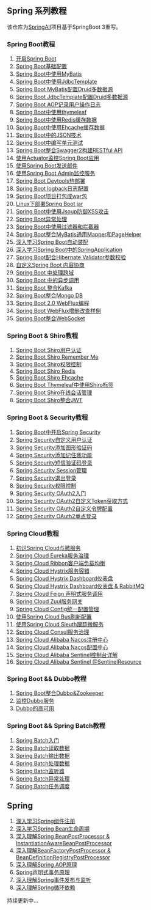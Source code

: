 ## Spring 系列教程
该仓库为[SpringAll](https://github.com/wuyouzhuguli/SpringAll)项目基于SpringBoot 3重写。

### Spring Boot教程 
1. [开启Spring Boot](01.Start-Spring-Boot/readme.md)
2. [Spring Boot基础配置](02.Spring-Boot-Config/readme.md)
3. [Spring Boot中使用MyBatis](03.Spring-Boot-Config/readme.md)
4. [Spring Boot中使用JdbcTemplate](04.Spring-Boot-JdbcTemplate/readme.md)
5. [Spring Boot MyBatis配置Druid多数据源](05.Spring-Boot-MyBatis-MultiDataSource/readme.md)
6. [Spring Boot JdbcTemplate配置Druid多数据源](06.Spring-Boot-JdbcTemplate-MultiDataSource/readme.md)
7. [Spring Boot AOP记录用户操作日志](../07.Spring-Boot-AOP-Log/readme.md)
8. [Spring Boot中使用thymeleaf]()
9. [Spring Boot中使用Redis缓存数据]()
10. [Spring Boot中使用Ehcache缓存数据]()
11. [Spring Boot中的JSON技术]()
12. [Spring Boot中编写单元测试]()
13. [Spring Boot整合Swagger2构建RESTful API]()
14. [使用Actuator监控Spring Boot应用]()
15. [使用Spring Boot发送邮件]()
16. [使用Spring Boot Admin监控服务]()
17. [Spring Boot Devtools热部署]()
18. [Spring Boot logback日志配置]()
19. [Spring Boot项目打包成war包]()
20. [Linux下部署Spring Boot jar]()
21. [Spring Boot中使用Jsoup防御XSS攻击]()
22. [Spring Boot异常处理]()
23. [Spring Boot中使用过滤器和拦截器]()
24. [Spring Boot整合MyBatis通用Mapper和PageHelper]()
26. [深入学习Spring Boot自动装配]()
27. [深入学习Spring Boot中的SpringApplication]()
28. [Spring Boot配合Hibernate Validator参数校验]()
29. [自定义Spring Boot 内容协商]()
30. [Spring Boot 中处理跨域]()
31. [Spring Boot 中的异步调用]()
32. [Spring Boot 整合Kafka]()
33. [Spring Boot整合Mongo DB]()
34. [Spring Boot 2.0 WebFlux编程]()
35. [Spring Boot WebFlux增删改查样例]()
36. [Spring Boot整合WebSocket]()

### Spring Boot & Shiro教程
1. [Spring Boot Shiro用户认证]()
2. [Spring Boot Shiro Remember Me]()
3. [Spring Boot Shiro权限控制]()
4. [Spring Boot Shiro Redis]()
5. [Spring Boot Shiro Ehcache]()
6. [Spring Boot Thymeleaf中使用Shiro标签]()
7. [Spring Boot Shiro在线会话管理]()
8. [Spring Boot Shiro整合JWT]()

### Spring Boot & Security教程
1. [Spring Boot中开启Spring Security]()
2. [Spring Security自定义用户认证]()
3. [Spring Security添加图形验证码]()
4. [Spring Security添加记住我功能]()
5. [Spring Security短信验证码登录]()
6. [Spring Security Session管理]()
7. [Spring Security退出登录]()
8. [Spring Security权限控制]()
9. [Spring Security OAuth2入门]()
10. [Spring Security OAuth2自定义Token获取方式]()
11. [Spring Security OAuth2自定义令牌配置]()
12. [Spring Security OAuth2单点登录]()

### Spring Cloud教程
1. [初识Spring Cloud与微服务]()
2. [Spring Cloud Eureka服务治理]()
3. [Spring Cloud Ribbon客户端负载均衡]()
4. [Spring Cloud Hystrix服务容错]()
5. [Spring Cloud Hystrix Dashboard仪表盘]()
6. [Spring Cloud Hystrix Dashboard仪表盘 & RabbitMQ]()
7. [Spring Cloud Feign 声明式服务调用]()
8. [Spring Cloud Zuul服务网关]()
9. [Spring Cloud Config统一配置管理]()
10. [使用Spring Cloud Bus刷新配置]()
11. [使用Spring Cloud Sleuth跟踪微服务]()
12. [Spring Cloud Consul服务治理]()
13. [Spring Cloud Alibaba Nacos注册中心]()
14. [Spring Cloud Alibaba Nacos配置中心]()
15. [Spring Cloud Alibaba Sentinel控制台详解]()
16. [Spring Cloud Alibaba Sentinel @SentinelResource]()

### Spring Boot && Dubbo教程
1. [Spring Boot整合Dubbo&Zookeeper]()
2. [监控Dubbo服务]()
3. [Dubbo的高可用]()

### Spring Boot && Spring Batch教程

1. [Spring Batch入门]()
2. [Spring Batch读取数据]()
3. [Spring Batch输出数据]()
4. [Spring Batch处理数据]()
5. [Spring Batch监听器]()
6. [Spring Batch异常处理]()
7. [Spring Batch任务调度]()

## Spring
1. [深入学习Spring组件注册]()
2. [深入学习Spring Bean生命周期]()
3. [深入理解Spring BeanPostProcessor & InstantiationAwareBeanPostProcessor]()
4. [深入理解BeanFactoryPostProcessor & BeanDefinitionRegistryPostProcessor]()
5. [深入理解Spring AOP原理]()
6. [Spring声明式事务原理]()
7. [深入理解Spring事件发布与监听]()
8. [深入理解Spring循环依赖]()

持续更新中...

